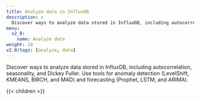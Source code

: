 ```yaml
---
title: Analyze data in InfluxDB
description: >
  Discover ways to analyze data stored in InfluxDB, including autocorrelation, seasonality, and Dickey Fuller. Use tools for anomaly detection (LevelShift, KMEANS, BIRCH, and MAD) and forecasting (Prophet, LSTM, and ARIMA).
menu:
  v2_0:
    name: Analyze data
weight: 10
v2.0/tags: [analyze, data]
---
```


Discover ways to analyze data stored in InfluxDB, including autocorrelation, seasonality, and Dickey Fuller. Use tools for anomaly detection (LevelShift, KMEANS, BIRCH, and MAD) and forecasting (Prophet, LSTM, and ARIMA).

{{< children >}}
